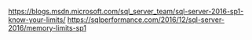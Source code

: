 https://blogs.msdn.microsoft.com/sql_server_team/sql-server-2016-sp1-know-your-limits/
https://sqlperformance.com/2016/12/sql-server-2016/memory-limits-sp1